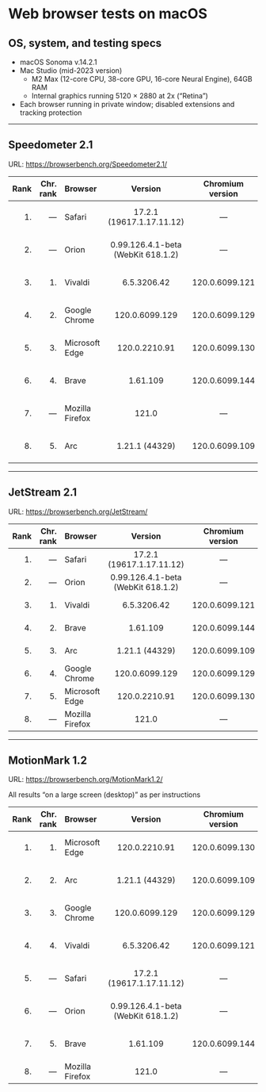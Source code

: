 # Web browser tests on macOS

## OS, system, and testing specs

- macOS Sonoma v.14.2.1
- Mac Studio (mid-2023 version)
  - M2 Max (12-core CPU, 38-core GPU, 16-core Neural Engine), 64GB RAM
  - Internal graphics running 5120 × 2880 at 2x (“Retina”)
- Each browser running in private window; disabled extensions and tracking protection

----

## Speedometer 2.1

URL: https://browserbench.org/Speedometer2.1/

| Rank | Chr.<br>rank | Browser | Version | Chromium<br>version | Score | Date |
|--:|--:|:--|:-:|:-:|:-:|--:|
| 1. | &mdash; | Safari | 17.2.1<br>(19617.1.17.11.12) | &mdash; | 478 ± 25 (5.2%) | 2023-12-19 |
| 2. | &mdash; | Orion | 0.99.126.4.1-beta<br>(WebKit 618.1.2) | &mdash; | 455 ± 24 (5.2%) | 2023-12-19 |
| 3. | 1. | Vivaldi | 6.5.3206.42 | 120.0.6099.121 | 441 ± 24 (5.4%) | 2023-12-22 |
| 4. | 2. | Google Chrome | 120.0.6099.129 | 120.0.6099.129 | 432 ± 16 (3.8%) | 2023-12-20 |
| 5. | 3. | Microsoft Edge | 120.0.2210.91 | 120.0.6099.130 | 425 ± 21 (4.9%) | 2023-12-21 |
| 6. | 4. | Brave | 1.61.109 | 120.0.6099.144 | 418 ± 21 (5.1%) | 2023-12-21 |
| 7. | &mdash; | Mozilla Firefox | 121.0 | &mdash; | 416 ± 20 (4.8%) | 2023-12-19 |
| 8. | 5. | Arc | 1.21.1 (44329) | 120.0.6099.109 | 414 ± 17 (4.1%) | 2023-12-19 |

----

## JetStream 2.1

URL: https://browserbench.org/JetStream/

| Rank | Chr.<br>rank | Browser | Version | Chromium<br>version | Score | Date |
|--:|--:|:--|:-:|:-:|:-:|--:|
| 1. | &mdash; | Safari | 17.2.1<br>(19617.1.17.11.12) | &mdash; | 360.445 | 2023-12-19 |
| 2. | &mdash; | Orion | 0.99.126.4.1-beta<br>(WebKit 618.1.2) | &mdash; | 358.589 | 2023-12-19 |
| 3. | 1. | Vivaldi | 6.5.3206.42 | 120.0.6099.121 | 354.404 | 2023-12-22 |
| 4. | 2. | Brave | 1.61.109 | 120.0.6099.144 | 349.077 | 2023-12-21 |
| 5. | 3. | Arc | 1.21.1 (44329) | 120.0.6099.109 | 348.946 | 2023-12-19 |
| 6. | 4. | Google Chrome | 120.0.6099.129 | 120.0.6099.129 | 341.568 | 2023-12-20 |
| 7. | 5. | Microsoft Edge | 120.0.2210.91 | 120.0.6099.130 | 338.092 | 2023-12-21 |
| 8. | &mdash; | Mozilla Firefox | 121.0 | &mdash; | 236.463 | 2023-12-19 |

----

## MotionMark 1.2

URL: https://browserbench.org/MotionMark1.2/

All results “on a large screen (desktop)” as per instructions

| Rank | Chr.<br>rank | Browser | Version | Chromium<br>version | Score | Date |
|--:|--:|:--|:-:|:-:|:-:|--:|
| 1. | 1. | Microsoft Edge | 120.0.2210.91 | 120.0.6099.130 | 4636.72 ± 14.53% | 2023-12-21 |
| 2. | 2. | Arc | 1.21.1 (44329) | 120.0.6099.109 | 4532.02 ± 19.92% | 2023-12-19 |
| 3. | 3. | Google Chrome | 120.0.6099.129 | 120.0.6099.129 | 4438.72 ± 14.42% | 2023-12-20 |
| 4. | 4. | Vivaldi | 6.5.3206.42 | 120.0.6099.121 | 4335.83 ± 19.75% | 2023-12-22 |
| 5. | &mdash; | Safari | 17.2.1<br>(19617.1.17.11.12) | &mdash; | 4133.80 ± 29.49% | 2023-12-19 |
| 6. | &mdash; | Orion | 0.99.126.4.1-beta<br>(WebKit 618.1.2) | &mdash; | 3736.60 ± 14.89% | 2023-12-19 |
| 7. | 5. | Brave | 1.61.109 | 120.0.6099.144 | 3605.20 ± 16.06% | 2023-12-21 |
| 8. | &mdash; | Mozilla Firefox | 121.0 | &mdash; | 1584.07 ± 6.68% | 2023-12-19 |

<!--
----

### *Raw data*

*(Unformatted for Markdown; best viewed in “raw” form on GH/GL.)*

#### Speedometer raw data

Google Chrome v.120.0.6099.129 (Official Build) (arm64)
2023-12-20
Arithmetic Mean: 432 ± 16 (3.8%)
Iteration 1	378.8 runs/min
Iteration 2	421.6 runs/min
Iteration 3	437.2 runs/min
Iteration 4	423.2 runs/min
Iteration 5	424.6 runs/min
Iteration 6	443.0 runs/min
Iteration 7	446.6 runs/min
Iteration 8	432.7 runs/min
Iteration 9	458.4 runs/min
Iteration 10	456.0 runs/min

Brave v.1.61.109 Chromium: 120.0.6099.144 (Official Build) (arm64)
2023-12-21
Arithmetic Mean: 418 ± 21 (5.1%)
Iteration 1	337.0 runs/min
Iteration 2	416.4 runs/min
Iteration 3	424.1 runs/min
Iteration 4	437.9 runs/min
Iteration 5	432.1 runs/min
Iteration 6	427.2 runs/min
Iteration 7	415.1 runs/min
Iteration 8	440.9 runs/min
Iteration 9	420.4 runs/min
Iteration 10	431.9 runs/min

Mozilla Firefox v.121.0 (64-bit)
2023-12-19
Arithmetic Mean: 416 ± 20 (4.8%)
Iteration 1	340.4 runs/min
Iteration 2	422.3 runs/min
Iteration 3	424.1 runs/min
Iteration 4	435.3 runs/min
Iteration 5	424.2 runs/min
Iteration 6	427.3 runs/min
Iteration 7	424.4 runs/min
Iteration 8	422.0 runs/min
Iteration 9	434.8 runs/min
Iteration 10	408.3 runs/min

Safari v.17.2.1 (19617.1.17.11.12)
2023-12-19
Arithmetic Mean: 478 ± 25 (5.2%)
Iteration 1	381.4 runs/min
Iteration 2	480.0 runs/min
Iteration 3	489.5 runs/min
Iteration 4	496.6 runs/min
Iteration 5	476.3 runs/min
Iteration 6	503.0 runs/min
Iteration 7	488.9 runs/min
Iteration 8	493.1 runs/min
Iteration 9	490.1 runs/min
Iteration 10	481.3 runs/min

Microsoft Edge v.120.0.2210.91 (Official build) (arm64)
Chromium v.120.0.6099.130
2023-12-21
Arithmetic Mean: 425 ± 21 (4.9%)
Iteration 1	347.1 runs/min
Iteration 2	422.6 runs/min
Iteration 3	427.2 runs/min
Iteration 4	430.5 runs/min
Iteration 5	424.2 runs/min
Iteration 6	421.2 runs/min
Iteration 7	436.0 runs/min
Iteration 8	435.4 runs/min
Iteration 9	445.4 runs/min
Iteration 10	455.3 runs/min

Arc v.1.21.1 (44329)
Chromium v.120.0.6099.109 (Official Build) (arm64)
2023-12-19
Arithmetic Mean: 414 ± 17 (4.1%)
Iteration 1	370.3 runs/min
Iteration 2	420.2 runs/min
Iteration 3	432.5 runs/min
Iteration 4	439.2 runs/min
Iteration 5	410.3 runs/min
Iteration 6	432.9 runs/min
Iteration 7	427.0 runs/min
Iteration 8	419.9 runs/min
Iteration 9	374.3 runs/min
Iteration 10	414.3 runs/min

Orion v.0.99.126.4.1-beta (WebKit 618.1.2)
2023-12-19
Arithmetic Mean: 455 ± 24 (5.2%)
Iteration 1	360.9 runs/min
Iteration 2	467.0 runs/min
Iteration 3	462.1 runs/min
Iteration 4	464.0 runs/min
Iteration 5	463.2 runs/min
Iteration 6	466.5 runs/min
Iteration 7	470.0 runs/min
Iteration 8	468.7 runs/min
Iteration 9	470.5 runs/min
Iteration 10	452.8 runs/min

Vivaldi v.6.5.3206.42 (Stable channel) (arm64)
Chromium v.120.0.6099.121
2023-12-22
Arithmetic Mean: 441 ± 24 (5.4%)
Iteration 1	350.8 runs/min
Iteration 2	431.0 runs/min
Iteration 3	456.1 runs/min
Iteration 4	461.6 runs/min
Iteration 5	449.3 runs/min
Iteration 6	460.0 runs/min
Iteration 7	453.5 runs/min
Iteration 8	435.8 runs/min
Iteration 9	459.9 runs/min
Iteration 10	450.1 runs/min

#### JetStream raw data

Google Chrome v.120.0.6099.129 (Official Build) (arm64)
2023-12-20
Score: 341.568

Brave v.1.61.109 Chromium: 120.0.6099.144 (Official Build) (arm64)
2023-12-21
Score: 349.077

Mozilla Firefox v.121.0 (64-bit)
2023-12-19
Score: 236.463

Safari v.17.2.1 (19617.1.17.11.12)
2023-12-19
Score: 360.445

Microsoft Edge v.120.0.2210.91 (Official build) (arm64)
Chromium v.120.0.6099.130
2023-12-21
Score: 338.092

Arc v.1.21.1 (44329)
Chromium v.120.0.6099.109 (Official Build) (arm64)
2023-12-19
Score: 348.946

Orion v.0.99.126.4.1-beta (WebKit 618.1.2)
2023-12-19
Score: 358.589

Vivaldi v.6.5.3206.42 (Stable channel) (arm64)
Chromium v.120.0.6099.121
2023-12-22
Score: 354.404

#### MotionMark raw data

Google Chrome v.120.0.6099.129 (Official Build) (arm64)
2023-12-20
Score: 4438.72 ± 14.42%

Brave v.1.61.109 Chromium: 120.0.6099.144 (Official Build) (arm64)
2023-12-21
Score: 3605.20 ± 16.06%

Mozilla Firefox v.121.0 (64-bit)
2023-12-19
Score: 1584.07 ± 6.68%

Safari v.17.2.1 (19617.1.17.11.12)
2023-12-19
Score: 4133.80 ± 29.49%

Microsoft Edge v.120.0.2210.91 (Official build) (arm64)
Chromium v.120.0.6099.130
2023-12-21
Score: 4636.72 ± 14.53%

Arc v.1.21.1 (44329)
Chromium v.120.0.6099.109 (Official Build) (arm64)
2023-12-19
Score: 4532.02 ± 19.92%

Orion v.0.99.126.4.1-beta (WebKit 618.1.2)
2023-12-19
Score: 3736.60 ± 14.89%

Vivaldi v.6.5.3206.42 (Stable channel) (arm64)
Chromium v.120.0.6099.121
2023-12-22
Score: 4335.83 ± 19.75%

-->